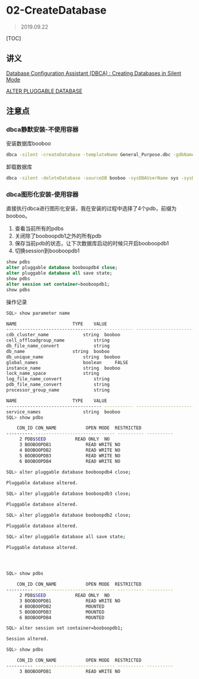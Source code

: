 # 02-CreateDatabase

> 2019.09.22 

[TOC]

## 讲义

[Database Configuration Assistant (DBCA) : Creating Databases in Silent Mode](https://oracle-base.com/articles/misc/database-configuration-assistant-dbca-silent-mode)

[ALTER PLUGGABLE DATABASE](https://docs.oracle.com/database/121/SQLRF/statements_2008.htm#SQLRF55667)

## 注意点

### dbca静默安装-不使用容器 


安装数据库booboo

```bash
dbca -silent -createDatabase -templateName General_Purpose.dbc -gdbName booboo -sid booboo -sysPassword oracle -systemPassword oracle -datafileDestination /u01/app/oracle/oradata -characterSet we8mswin1252 -nationalCharacterSet al16utf16 -responseFile NO_VALUE
```

卸载数据库

```bash
dbca -silent -deleteDatabase -sourceDB booboo -sysDBAUserName sys -sysDBAPassword oracle
```


### dbca图形化安装-使用容器

直接执行dbca进行图形化安装，我在安装的过程中选择了4个pdb，前缀为booboo。

1. 查看当前所有的pdbs
2. 关闭除了booboopdb1之外的所有pdb
3. 保存当前pdb的状态，让下次数据库启动的时候只开启booboopdb1
4. 切换session到booboopdb1

```sql
show pdbs
alter pluggable database booboopdb4 close;
alter pluggable database all save state;
show pdbs
alter session set container=booboopdb1;
show pdbs
```

操作记录

```bash
SQL> show parameter name

NAME				     TYPE	 VALUE
------------------------------------ ----------- ------------------------------
cdb_cluster_name		     string	 booboo
cell_offloadgroup_name		     string
db_file_name_convert		     string
db_name 			     string	 booboo
db_unique_name			     string	 booboo
global_names			     boolean	 FALSE
instance_name			     string	 booboo
lock_name_space 		     string
log_file_name_convert		     string
pdb_file_name_convert		     string
processor_group_name		     string

NAME				     TYPE	 VALUE
------------------------------------ ----------- ------------------------------
service_names			     string	 booboo
SQL> show pdbs

    CON_ID CON_NAME			  OPEN MODE  RESTRICTED
---------- ------------------------------ ---------- ----------
	 2 PDB$SEED			  READ ONLY  NO
	 3 BOOBOOPDB1			  READ WRITE NO
	 4 BOOBOOPDB2			  READ WRITE NO
	 5 BOOBOOPDB3			  READ WRITE NO
	 6 BOOBOOPDB4			  READ WRITE NO
	 
SQL> alter pluggable database booboopdb4 close;

Pluggable database altered.

SQL> alter pluggable database booboopdb3 close;

Pluggable database altered.

SQL> alter pluggable database booboopdb2 close;

Pluggable database altered.

SQL> alter pluggable database all save state;

Pluggable database altered.




SQL> show pdbs

    CON_ID CON_NAME			  OPEN MODE  RESTRICTED
---------- ------------------------------ ---------- ----------
	 2 PDB$SEED			  READ ONLY  NO
	 3 BOOBOOPDB1			  READ WRITE NO
	 4 BOOBOOPDB2			  MOUNTED
	 5 BOOBOOPDB3			  MOUNTED
	 6 BOOBOOPDB4			  MOUNTED

SQL> alter session set container=booboopdb1;

Session altered.

SQL> show pdbs

    CON_ID CON_NAME			  OPEN MODE  RESTRICTED
---------- ------------------------------ ---------- ----------
	 3 BOOBOOPDB1			  READ WRITE NO
```

